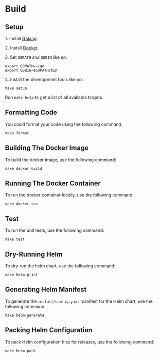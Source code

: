# Build

## Setup

1\. Install [Golang](https://golang.org/dl/).

2\. Install [Docker](https://github.com/istio/istio/wiki/Dev-Guide#setting-up-docker).

3\. Set `GOPATH` and `GOBIN` like so:

```shell
export GOPATH=~/go
export GOBIN=$GOPATH/bin
```

4\. Install the development tools like so:

```shell
make setup
```

Run `make help` to get a list of all available targets.

## Formatting Code

You could format your code using the following command:

```shell
make format
```

## Building The Docker Image

To build the docker image, use the following command:

```shell
make docker-build
```

## Running The Docker Container

To run the docker container locally, use the following command:

```shell
make docker-run
```

## Test

To run the unit tests, use the following command:

```shell
make test
```

## Dry-Running Helm

To dry-run the helm chart, use the following command:

```shell
make helm-print
```

## Generating Helm Manifest

To generate the `install/config.yaml` manifest for the Helm chart, use the
following command:

```shell
make helm-generate
```

## Packing Helm Configuration

To pack Helm configuration files for releases, use the following command:

```shell
make helm-pack
```
